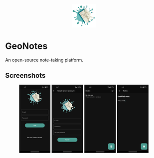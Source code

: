 <p align="center">
  <img src="https://github.com/matteopolak/geonotes/blob/main/readme_assets/logo.png" width="15%"/>
</p>

# GeoNotes

An open-source note-taking platform.

## Screenshots

<p align="middle">
  <img src="https://github.com/matteopolak/geonotes/blob/main/readme_assets/login.png" width="20%" />
  <img src="https://github.com/matteopolak/geonotes/blob/main/readme_assets/register.png" width="20%" />
  <img src="https://github.com/matteopolak/geonotes/blob/main/readme_assets/view_notes.png" width="20%" />
  <img src="https://github.com/matteopolak/geonotes/blob/main/readme_assets/create_note.png" width="20%" />
</p>
